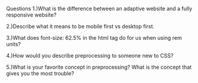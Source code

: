 Questions
1.)What is the difference between an adaptive website and a fully responsive website?

2.)Describe what it means to be mobile first vs desktop first.

3.)What does font-size: 62.5% in the html tag do for us when using rem units?

4.)How would you describe preprocessing to someone new to CSS?

5.)What is your favorite concept in preprocessing? What is the concept that gives you the most trouble?


